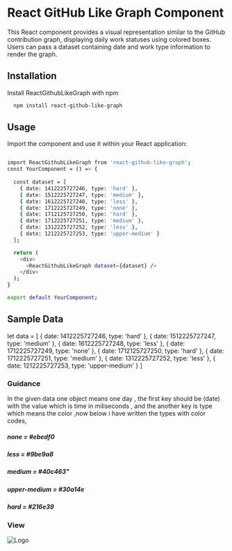 
# React GitHub Like Graph Component


This React component provides a visual representation similar to the GitHub contribution graph, displaying daily work statuses using colored boxes. Users can pass a dataset containing date and work type information to render the graph.

## Installation

Install ReactGithubLikeGraph with npm

```bash
  npm install react-github-like-graph

```
    
## Usage

Import the component and use it within your React application:
```bash

import ReactGithubLikeGraph from 'react-github-like-graph';
const YourComponent = () => {
  
  const dataset = [
    { date: 1412225727246, type: 'hard' },
    { date: 1512225727247, type: 'medium' },
    { date: 1612225727248, type: 'less' },
    { date: 1712225727249, type: 'none' },
    { date: 1712125727250, type: 'hard' },
    { date: 1712225727251, type: 'medium' },
    { date: 1312225727252, type: 'less' },
    { date: 1212225727253, type: 'upper-medium' }
  ];

  return (
    <div>
      <ReactGithubLikeGraph dataset={dataset} />
    </div>
  );
}

export default YourComponent;

```
## Sample Data

let data = [
    { date: 1412225727246, type: 'hard' },
    { date: 1512225727247, type: 'medium' },
    { date: 1612225727248, type: 'less' },
    { date: 1712225727249, type: 'none' },
    { date: 1712125727250, type: 'hard' },
    { date: 1712225727251, type: 'medium' },
    { date: 1312225727252, type: 'less' },
    { date: 1212225727253, type: 'upper-medium' }
  ]

### Guidance 

In the given data one object means one day , the first key should be (date) with the value which is time in miliseconds , and the another key is type which means the color ,now below i have written the types with color codes, 

##### none = #ebedf0
##### less = #9be9a8
##### medium = #40c463"
##### upper-medium = #30a14e
##### hard = #216e39


### View
![Logo](https://scontent.xx.fbcdn.net/v/t1.15752-9/434148031_380134371657588_6161103806945337678_n.jpg?_nc_cat=107&ccb=1-7&_nc_sid=5f2048&_nc_ohc=ZfImaBQ0UOIAb4LhFES&_nc_oc=AdgprTqega9JKrIKO7r4rGZM3NVkGqGYITU5Ty8FJlvVc5XvWYaHrVsjMD1WMxmtucaGQ0Kugs-3w88wTbK0srRJ&_nc_ad=z-m&_nc_cid=0&_nc_ht=scontent.xx&oh=03_AdXRjTIS8W164RKzfzXaJs2b0EqICirr0cJopceYV0in0g&oe=6638532D)

